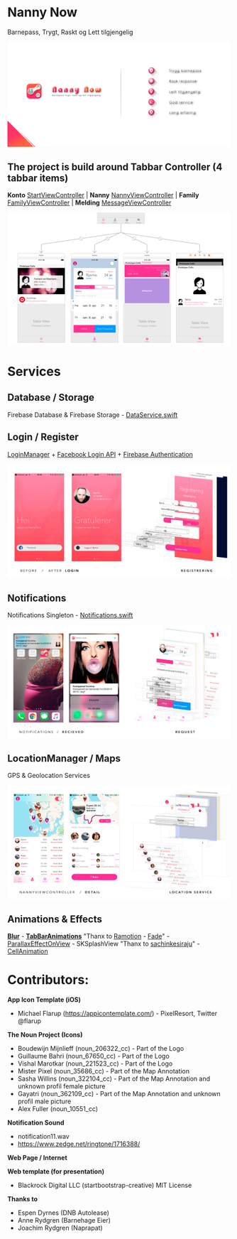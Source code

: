 
# Nanny Now
Barnepass, Trygt, Raskt og Lett tilgjengelig

![Presentasjon av Nanny Now](https://github.com/bjarnet3/Nanny-Now/blob/master/Nanny%20Now/Library/Assets.xcassets/_presentation.imageset/presentation.png)  

## The project is build around Tabbar Controller (4 tabbar items)
**Konto** [StartViewController](https://github.com/bjarnet3/Nanny-Now/blob/master/Nanny%20Now/Controllers/StartViewController.swift) | **Nanny** [NannyViewController](https://github.com/bjarnet3/Nanny-Now/blob/master/Nanny%20Now/Controllers/NannyViewController.swift) | **Family** [FamilyViewController](https://github.com/bjarnet3/Nanny-Now/blob/master/Nanny%20Now/Controllers/FamilyViewController.swift) | **Melding** [MessageViewController](https://github.com/bjarnet3/Nanny-Now/blob/master/Nanny%20Now/Controllers/MessageViewController.swift)


![Tabbar in Main.storyboard](https://github.com/bjarnet3/Nanny-Now/blob/master/Nanny%20Now/Library/Assets.xcassets/_Tabbar.imageset/Tabbar.png)


# Services

## Database / Storage
Firebase Database & Firebase Storage - [DataService.swift](https://github.com/bjarnet3/Nanny-Now/blob/master/Nanny%20Now/Services/DataService.swift)

## Login / Register
[LoginManager](https://github.com/bjarnet3/Nanny-Now/tree/master/Nanny%20Now/Controllers/LoginViewController) + [Facebook Login API](https://github.com/bjarnet3/Nanny-Now/blob/master/Nanny%20Now/Controllers/LoginViewController/LoginZeroVC.swift) + [Firebase Authentication](https://github.com/bjarnet3/Nanny-Now/blob/master/Nanny%20Now/Services/DataService.swift)

![Login in LoginZeroVC](https://github.com/bjarnet3/Nanny-Now/blob/master/Nanny%20Now/Library/Assets.xcassets/_Login.imageset/Login.png)

## Notifications
Notifications Singleton - [Notifications.swift](https://github.com/bjarnet3/Nanny-Now/blob/master/Nanny%20Now/Services/Notifications.swift)

![Notifications in LoginZeroVC](https://github.com/bjarnet3/Nanny-Now/blob/master/Nanny%20Now/Library/Assets.xcassets/_Notification.imageset/Notification.png)

## LocationManager / Maps
GPS & Geolocation Services

![LocationManager in NannyViewController](https://github.com/bjarnet3/Nanny-Now/blob/master/Nanny%20Now/Library/Assets.xcassets/_Location.imageset/Location.png)

## Animations & Effects
**[Blur](https://github.com/bjarnet3/Nanny-Now/blob/master/Nanny%20Now/Controllers/MessageViewController.swift)** - **[TabBarAnimations]()** "Thanx to [Ramotion](https://www.ramotion.com/) - [Fade](https://github.com/bjarnet3/Nanny-Now/blob/master/Nanny%20Now/Utilities/Functions.swift)" - [ParallaxEffectOnView](https://github.com/bjarnet3/Nanny-Now/blob/master/Nanny%20Now/Utilities/Functions.swift) - SKSplashView "Thanx to [sachinkesiraju](https://github.com/sachinkesiraju/SKSplashView)" - [CellAnimation](https://github.com/bjarnet3/Nanny-Now/blob/master/Nanny%20Now/Utilities/Functions.swift)

# Contributors:
**App Icon Template (iOS)**
- Michael Flarup (https://appicontemplate.com/) - PixelResort, Twitter @flarup

**The Noun Project (Icons)**
- Boudewijn Mijnlieff (noun_206322_cc) - Part of the Logo
- Guillaume Bahri (noun_67650_cc) - Part of the Logo
- Vishal Marotkar (noun_221523_cc) - Part of the Logo
- Mister Pixel (noun_35686_cc) - Part of the Map Annotation
- Sasha Willins (noun_322104_cc) - Part of the Map Annotation and unknown profil female picture
- Gayatri (noun_362109_cc) - Part of the Map Annotation and unknown profil male picture
- Alex Fuller (noun_10551_cc) 

**Notification Sound**
- notification11.wav
- https://www.zedge.net/ringtone/1716388/

**Web Page / Internet**

**Web template (for presentation)**
- Blackrock Digital LLC (startbootstrap-creative) MIT License


**Thanks to**

- Espen Dyrnes (DNB Autolease)
- Anne Rydgren (Barnehage Eier)
- Joachim Rydgren (Naprapat)

